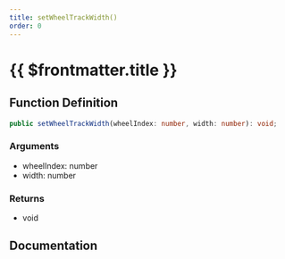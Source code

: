 ```yaml
---
title: setWheelTrackWidth()
order: 0
---
```


# {{ $frontmatter.title }}

<!--@include: ./setWheelTrackWidth_partial_header.md-->

## Function Definition

```ts
public setWheelTrackWidth(wheelIndex: number, width: number): void;
```

### Arguments

* wheelIndex: number
* width: number

### Returns

* void

## Documentation

<!--@include: ./setWheelTrackWidth_partial_footer.md-->
